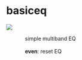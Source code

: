 
<a name=basiceq></a><br>
# <b>basiceq</b>
<img src="../images/basiceq.png"><br>
<div style="display:inline-block;margin-left:50px;">
simple multiband EQ<br/><br/>
<b>even</b>: reset EQ<br>
